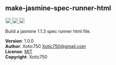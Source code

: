 <a name="module_make-jasmine-spec-runner-html"></a>

## make-jasmine-spec-runner-html
<a href="https://david-dm.org/Xotic750/make-jasmine-spec-runner-html"
title="Dependency status">
<img src="https://david-dm.org/Xotic750/make-jasmine-spec-runner-html.svg"
alt="Dependency status" height="18"/>
</a>
<a
href="https://david-dm.org/Xotic750/make-jasmine-spec-runner-html#info=devDependencies"
title="devDependency status">
<img src="https://david-dm.org/Xotic750/make-jasmine-spec-runner-html/dev-status.svg"
alt="devDependency status" height="18"/>
</a>
<a href="https://badge.fury.io/js/make-jasmine-spec-runner-html" title="npm version">
<img src="https://badge.fury.io/js/make-jasmine-spec-runner-html.svg"
alt="npm version" height="18">
</a>

Build a jasmine 1.1.3 spec runner html file.

**Version**: 1.0.0  
**Author**: Xotic750 <Xotic750@gmail.com>  
**License**: [MIT](&lt;https://opensource.org/licenses/MIT&gt;)  
**Copyright**: Xotic750  
